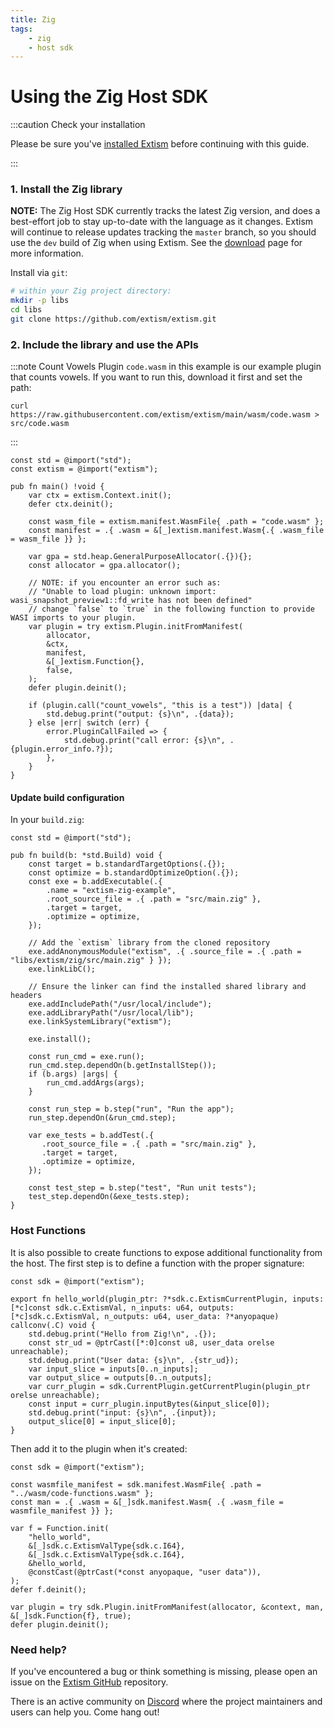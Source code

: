 ```yaml
---
title: Zig
tags:
    - zig
    - host sdk
---
```


# Using the Zig Host SDK

:::caution Check your installation

Please be sure you've [installed Extism](/docs/install) before continuing with this guide.

:::

### 1. Install the Zig library
**NOTE:** The Zig Host SDK currently tracks the latest Zig version, and does a best-effort job
to stay up-to-date with the language as it changes. Extism will continue to release updates tracking
the `master` branch, so you should use the `dev` build of Zig when using Extism. See the [download](https://ziglang.org/download/) 
page for more information.

Install via `git`:
```sh
# within your Zig project directory:
mkdir -p libs
cd libs
git clone https://github.com/extism/extism.git
```

### 2. Include the library and use the APIs

:::note Count Vowels Plugin
`code.wasm` in this example is our example plugin that counts vowels. If you want to run this, download it first and set the path:

```
curl https://raw.githubusercontent.com/extism/extism/main/wasm/code.wasm > src/code.wasm
```
:::

```zig title=src/main.zig
const std = @import("std");
const extism = @import("extism");

pub fn main() !void {
    var ctx = extism.Context.init();
    defer ctx.deinit();

    const wasm_file = extism.manifest.WasmFile{ .path = "code.wasm" };
    const manifest = .{ .wasm = &[_]extism.manifest.Wasm{.{ .wasm_file = wasm_file }} };

    var gpa = std.heap.GeneralPurposeAllocator(.{}){};
    const allocator = gpa.allocator();

    // NOTE: if you encounter an error such as: 
    // "Unable to load plugin: unknown import: wasi_snapshot_preview1::fd_write has not been defined"
    // change `false` to `true` in the following function to provide WASI imports to your plugin.
    var plugin = try extism.Plugin.initFromManifest(
        allocator,
        &ctx,
        manifest,
        &[_]extism.Function{},
        false,
    );
    defer plugin.deinit();

    if (plugin.call("count_vowels", "this is a test")) |data| {
        std.debug.print("output: {s}\n", .{data});
    } else |err| switch (err) {
        error.PluginCallFailed => {
            std.debug.print("call error: {s}\n", .{plugin.error_info.?});
        },
    }
}
```

#### Update build configuration

In your `build.zig`:

```zig title=build.zig
const std = @import("std");

pub fn build(b: *std.Build) void {
    const target = b.standardTargetOptions(.{});
    const optimize = b.standardOptimizeOption(.{});
    const exe = b.addExecutable(.{
        .name = "extism-zig-example", 
        .root_source_file = .{ .path = "src/main.zig" },        
        .target = target,
        .optimize = optimize,
    });

    // Add the `extism` library from the cloned repository
    exe.addAnonymousModule("extism", .{ .source_file = .{ .path = "libs/extism/zig/src/main.zig" } });    
    exe.linkLibC();
    
    // Ensure the linker can find the installed shared library and headers
    exe.addIncludePath("/usr/local/include");
    exe.addLibraryPath("/usr/local/lib");
    exe.linkSystemLibrary("extism");
    
    exe.install();

    const run_cmd = exe.run();
    run_cmd.step.dependOn(b.getInstallStep());
    if (b.args) |args| {
        run_cmd.addArgs(args);
    }

    const run_step = b.step("run", "Run the app");
    run_step.dependOn(&run_cmd.step);

    var exe_tests = b.addTest(.{
       .root_source_file = .{ .path = "src/main.zig" },
       .target = target,
       .optimize = optimize,
    });

    const test_step = b.step("test", "Run unit tests");
    test_step.dependOn(&exe_tests.step);
}
```

### Host Functions

It is also possible to create functions to expose additional functionality from the host. The first step
is to define a function with the proper signature:

```zig
const sdk = @import("extism");

export fn hello_world(plugin_ptr: ?*sdk.c.ExtismCurrentPlugin, inputs: [*c]const sdk.c.ExtismVal, n_inputs: u64, outputs: [*c]sdk.c.ExtismVal, n_outputs: u64, user_data: ?*anyopaque) callconv(.C) void {
    std.debug.print("Hello from Zig!\n", .{});
    const str_ud = @ptrCast([*:0]const u8, user_data orelse unreachable);
    std.debug.print("User data: {s}\n", .{str_ud});
    var input_slice = inputs[0..n_inputs];
    var output_slice = outputs[0..n_outputs];
    var curr_plugin = sdk.CurrentPlugin.getCurrentPlugin(plugin_ptr orelse unreachable);
    const input = curr_plugin.inputBytes(&input_slice[0]);
    std.debug.print("input: {s}\n", .{input});
    output_slice[0] = input_slice[0];
}
```

Then add it to the plugin when it's created: 

```zig
const sdk = @import("extism");

const wasmfile_manifest = sdk.manifest.WasmFile{ .path = "../wasm/code-functions.wasm" };
const man = .{ .wasm = &[_]sdk.manifest.Wasm{ .{ .wasm_file = wasmfile_manifest }} };

var f = Function.init(
    "hello_world",
    &[_]sdk.c.ExtismValType{sdk.c.I64},
    &[_]sdk.c.ExtismValType{sdk.c.I64},
    &hello_world,
    @constCast(@ptrCast(*const anyopaque, "user data")),
);
defer f.deinit();

var plugin = try sdk.Plugin.initFromManifest(allocator, &context, man, &[_]sdk.Function{f}, true);
defer plugin.deinit();
```

### Need help?

If you've encountered a bug or think something is missing, please open an issue on the [Extism GitHub](https://github.com/extism/extism) repository.

There is an active community on [Discord](https://discord.gg/cx3usBCWnc) where the project maintainers and users can help you. Come hang out!

